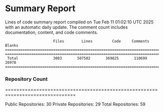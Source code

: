 # Summary Report
Lines of code summary report compiled on Tue Feb 11 01:02:10 UTC 2025 with an automatic daily update. The comment count includes documentation, content, and code comments.
```
                      Files        Lines         Code     Comments       Blanks
===============================================================================
===============================================================================
 Total                3083       507502       369825       110699        26978
===============================================================================
```

### Repository Count
===============================================================================

Public Repositories: 30
Private Repositories: 29
Total Repositories: 59

